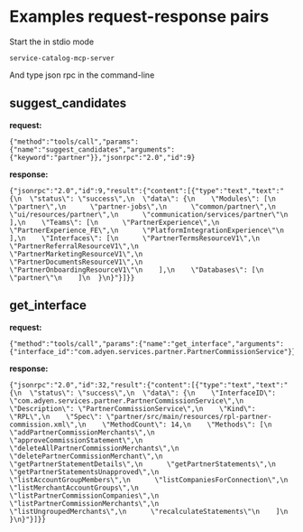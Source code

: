 # Examples request-response pairs

Start the in stdio mode

    service-catalog-mcp-server

And type json rpc in the command-line

## suggest_candidates

**request:**

    {"method":"tools/call","params":{"name":"suggest_candidates","arguments":{"keyword":"partner"}},"jsonrpc":"2.0","id":9}

**response:**

    {"jsonrpc":"2.0","id":9,"result":{"content":[{"type":"text","text":"{\n  \"status\": \"success\",\n  \"data\": {\n    \"Modules\": [\n      \"partner\",\n      \"partner-jobs\",\n      \"common/partner\",\n      \"ui/resources/partner\",\n      \"communication/services/partner\"\n    ],\n    \"Teams\": [\n      \"PartnerExperience\",\n      \"PartnerExperience_FE\",\n      \"PlatformIntegrationExperience\"\n    ],\n    \"Interfaces\": [\n      \"PartnerTermsResourceV1\",\n      \"PartnerReferralResourceV1\",\n      \"PartnerMarketingResourceV1\",\n      \"PartnerDocumentsResourceV1\",\n      \"PartnerOnboardingResourceV1\"\n    ],\n    \"Databases\": [\n      \"partner\"\n    ]\n  }\n}"}]}}

## get_interface

**request:**

    {"method":"tools/call","params":{"name":"get_interface","arguments":{"interface_id":"com.adyen.services.partner.PartnerCommissionService"}},"jsonrpc":"2.0","id":32}   

**response:**

    {"jsonrpc":"2.0","id":32,"result":{"content":[{"type":"text","text":"{\n  \"status\": \"success\",\n  \"data\": {\n    \"InterfaceID\": \"com.adyen.services.partner.PartnerCommissionService\",\n    \"Description\": \"PartnerCommissionService\",\n    \"Kind\": \"RPL\",\n    \"Spec\": \"partner/src/main/resources/rpl-partner-commission.xml\",\n    \"MethodCount\": 14,\n    \"Methods\": [\n      \"addPartnerCommissionMerchants\",\n      \"approveCommissionStatement\",\n      \"deleteAllPartnerCommissionMerchants\",\n      \"deletePartnerCommissionMerchant\",\n      \"getPartnerStatementDetails\",\n      \"getPartnerStatements\",\n      \"getPartnerStatementsUnapproved\",\n      \"listAccountGroupMembers\",\n      \"listCompaniesForConnection\",\n      \"listMerchantAccountGroups\",\n      \"listPartnerCommissionCompanies\",\n      \"listPartnerCommissionMerchants\",\n      \"listUngroupedMerchants\",\n      \"recalculateStatements\"\n    ]\n  }\n}"}]}}

